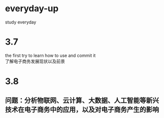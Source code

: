 # everyday-up
study everyday

# 3.7
  the first try to learn how to use and commit it  
  了解电子商务发展现状以及前景

# 3.8
## 问题：分析物联网、云计算、大数据、人工智能等新兴技术在电子商务中的应用，以及对电子商务产生的影响
